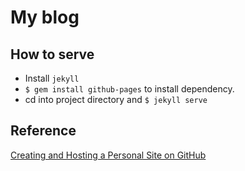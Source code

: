 # My blog

## How to serve

* Install `jekyll`
* `$ gem install github-pages` to install dependency.
* cd into project directory and `$ jekyll serve`

## Reference

[Creating and Hosting a Personal Site on GitHub
](http://jmcglone.com/guides/github-pages/)

